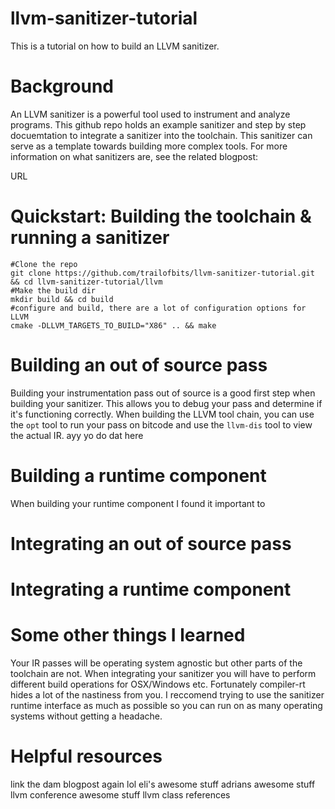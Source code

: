 # llvm-sanitizer-tutorial

This is a tutorial on how to build an LLVM sanitizer. 

# Background 
An LLVM sanitizer is a powerful tool used to instrument and analyze programs. This github repo holds an example sanitizer and step by step docuemtation to integrate a sanitizer into the toolchain. This sanitizer can serve as a template towards building more complex tools. For more information on what sanitizers are, see the related blogpost: 

URL

# Quickstart: Building the toolchain & running a sanitizer 
 
```
#Clone the repo
git clone https://github.com/trailofbits/llvm-sanitizer-tutorial.git && cd llvm-sanitizer-tutorial/llvm 
#Make the build dir 
mkdir build && cd build 
#configure and build, there are a lot of configuration options for LLVM
cmake -DLLVM_TARGETS_TO_BUILD="X86" .. && make
```

# Building an out of source pass 
Building your instrumentation pass out of source is a good first step when building your sanitizer. This allows you to debug your pass and determine if it's functioning correctly. When building the LLVM tool chain, you can use the `opt` tool to run your pass on bitcode and use the `llvm-dis` tool to view the actual IR. 
ayy yo do dat here 


# Building a runtime component 
When building your runtime component I found it important to 

# Integrating an out of source pass 

# Integrating a runtime component 

# Some other things I learned 
Your IR passes will be operating system agnostic but other parts of the toolchain are not. When integrating your sanitizer you will have to perform different build operations for OSX/Windows etc. Fortunately compiler-rt hides a lot of the nastiness from you. I reccomend trying to use the sanitizer runtime interface as much as possible so you can run on as many operating systems without getting a headache. 

# Helpful resources 
link the dam blogpost again lol
eli's awesome stuff
adrians awesome stuff 
llvm conference awesome stuff 
llvm class references 
